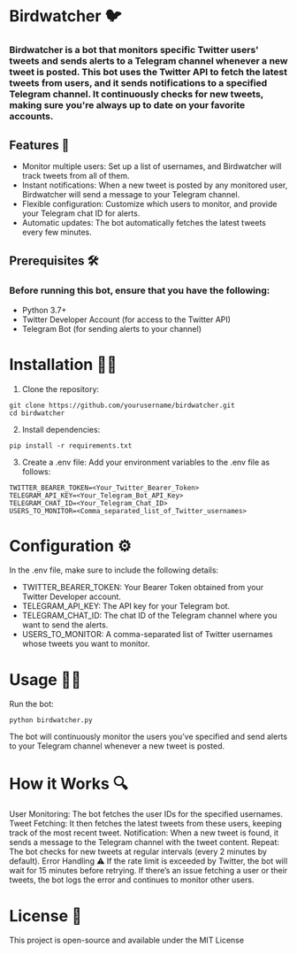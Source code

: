 # Birdwatcher 🐦

### Birdwatcher is a bot that monitors specific Twitter users' tweets and sends alerts to a Telegram channel whenever a new tweet is posted. This bot uses the Twitter API to fetch the latest tweets from users, and it sends notifications to a specified Telegram channel. It continuously checks for new tweets, making sure you're always up to date on your favorite accounts.

## Features 🚀
* Monitor multiple users: Set up a list of usernames, and Birdwatcher will track tweets from all of them.
* Instant notifications: When a new tweet is posted by any monitored user, Birdwatcher will send a message to your Telegram channel.
* Flexible configuration: Customize which users to monitor, and provide your Telegram chat ID for alerts.
* Automatic updates: The bot automatically fetches the latest tweets every few minutes.

## Prerequisites 🛠️

###  Before running this bot, ensure that you have the following:

* Python 3.7+
* Twitter Developer Account (for access to the Twitter API)
* Telegram Bot (for sending alerts to your channel)

# Installation 🧑‍💻
1. Clone the repository:
```
git clone https://github.com/yourusername/birdwatcher.git
cd birdwatcher
```
2. Install dependencies:
```
pip install -r requirements.txt
```
3. Create a .env file: Add your environment variables to the .env file as follows:

```
TWITTER_BEARER_TOKEN=<Your_Twitter_Bearer_Token>
TELEGRAM_API_KEY=<Your_Telegram_Bot_API_Key>
TELEGRAM_CHAT_ID=<Your_Telegram_Chat_ID>
USERS_TO_MONITOR=<Comma_separated_list_of_Twitter_usernames>
```

# Configuration ⚙️
In the .env file, make sure to include the following details:
* TWITTER_BEARER_TOKEN: Your Bearer Token obtained from your Twitter Developer account.
* TELEGRAM_API_KEY: The API key for your Telegram bot.
* TELEGRAM_CHAT_ID: The chat ID of the Telegram channel where you want to send the alerts.
* USERS_TO_MONITOR: A comma-separated list of Twitter usernames whose tweets you want to monitor.

# Usage 🚶‍♂️
Run the bot:
```
python birdwatcher.py
```

The bot will continuously monitor the users you’ve specified and send alerts to your Telegram channel whenever a new tweet is posted.

# How it Works 🔍

User Monitoring: The bot fetches the user IDs for the specified usernames.
Tweet Fetching: It then fetches the latest tweets from these users, keeping track of the most recent tweet.
Notification: When a new tweet is found, it sends a message to the Telegram channel with the tweet content.
Repeat: The bot checks for new tweets at regular intervals (every 2 minutes by default).
Error Handling ⚠️
If the rate limit is exceeded by Twitter, the bot will wait for 15 minutes before retrying.
If there’s an issue fetching a user or their tweets, the bot logs the error and continues to monitor other users.


# License 📄
This project is open-source and available under the MIT License